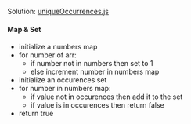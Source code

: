 Solution: [uniqueOccurrences.js](uniqueOccurrences.js)

#### Map & Set
- initialize a numbers map
- for number of arr:
    - if number not in numbers then set to 1
    - else increment number in numbers map
- initialize an occurences set
- for number in numbers map:
    -  if value not in occurences then add it to the set
    - if value is in occurences then return false
- return true